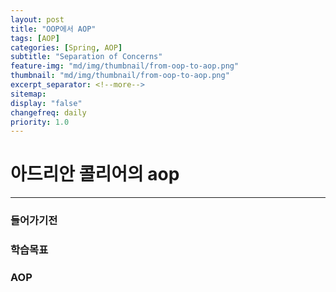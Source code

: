 ```yaml
---
layout: post
title: "OOP에서 AOP"
tags: [AOP]
categories: [Spring, AOP]
subtitle: "Separation of Concerns"
feature-img: "md/img/thumbnail/from-oop-to-aop.png"
thumbnail: "md/img/thumbnail/from-oop-to-aop.png"
excerpt_separator: <!--more-->
sitemap:
display: "false"
changefreq: daily
priority: 1.0
---
```


<!--more-->

# 아드리안 콜리어의 aop

---

### 들어가기전

### 학습목표


### AOP
